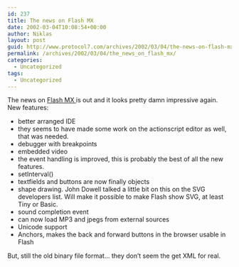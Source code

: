 ```yaml
---
id: 237
title: The news on Flash MX
date: 2002-03-04T10:08:54+00:00
author: Niklas
layout: post
guid: http://www.protocol7.com/archives/2002/03/04/the-news-on-flash-mx/
permalink: /archives/2002/03/04/the_news_on_flash_mx/
categories:
  - Uncategorized
tags:
  - Uncategorized
---
```

<div class='microid-1f0ab5a67f4e637b7ed98b9c39710d95739faebc'>
  <p>
    The news on <a href="http://www.macromedia.com/software/flash/productinfo/features/">Flash MX </a>is out and it looks pretty damn impressive again. New features:
  </p>
  
  <ul>
    <li>
      better arranged IDE
    </li>
    <li>
      they seems to have made some work on the actionscript editor as well, that was needed.
    </li>
    <li>
      debugger with breakpoints
    </li>
    <li>
      embedded video
    </li>
    <li>
      the event handling is improved, this is probably the best of all the new features.
    </li>
    <li>
      setInterval()
    </li>
    <li>
      textfields and buttons are now finally objects
    </li>
    <li>
      shape drawing. John Dowell talked a little bit on this on the SVG developers list. Will make it possible to make Flash show SVG, at least Tiny or Basic.
    </li>
    <li>
      sound completion event
    </li>
    <li>
      can now load MP3 and jpegs from external sources
    </li>
    <li>
      Unicode support
    </li>
    <li>
      Anchors, makes the back and forward buttons in the browser usable in Flash
    </li>
  </ul>
  
  <p>
    But, still the old binary file format&#8230; they don&#8217;t seem the get XML for real.
  </p>
</div>